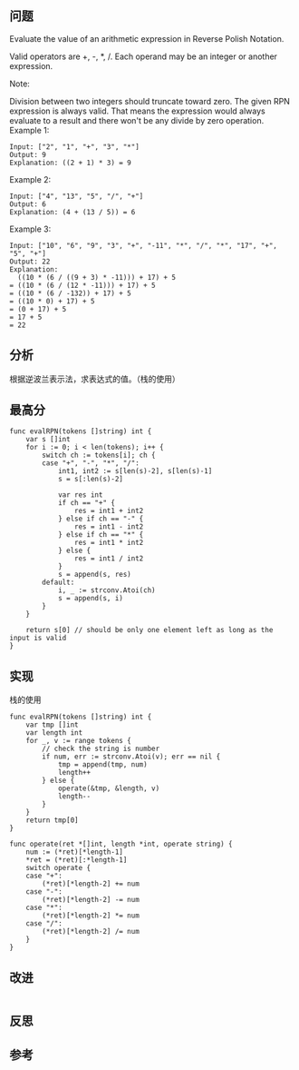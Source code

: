## 问题
Evaluate the value of an arithmetic expression in Reverse Polish Notation.

Valid operators are +, -, *, /. Each operand may be an integer or another expression.

Note:

Division between two integers should truncate toward zero.
The given RPN expression is always valid. That means the expression would always evaluate to a result and there won't be any divide by zero operation.
Example 1:
```
Input: ["2", "1", "+", "3", "*"]
Output: 9
Explanation: ((2 + 1) * 3) = 9
```

Example 2:
```
Input: ["4", "13", "5", "/", "+"]
Output: 6
Explanation: (4 + (13 / 5)) = 6
```

Example 3:
```
Input: ["10", "6", "9", "3", "+", "-11", "*", "/", "*", "17", "+", "5", "+"]
Output: 22
Explanation: 
  ((10 * (6 / ((9 + 3) * -11))) + 17) + 5
= ((10 * (6 / (12 * -11))) + 17) + 5
= ((10 * (6 / -132)) + 17) + 5
= ((10 * 0) + 17) + 5
= (0 + 17) + 5
= 17 + 5
= 22
```

## 分析
根据逆波兰表示法，求表达式的值。（栈的使用）

## 最高分
```golang
func evalRPN(tokens []string) int {
    var s []int
    for i := 0; i < len(tokens); i++ {
        switch ch := tokens[i]; ch {
        case "+", "-", "*", "/":
            int1, int2 := s[len(s)-2], s[len(s)-1]
            s = s[:len(s)-2]
            
            var res int
            if ch == "+" {
                res = int1 + int2
            } else if ch == "-" {
                res = int1 - int2
            } else if ch == "*" {
                res = int1 * int2
            } else {
                res = int1 / int2
            }
            s = append(s, res)
        default:
            i, _ := strconv.Atoi(ch)
            s = append(s, i)
        }
    }
    
    return s[0] // should be only one element left as long as the input is valid
}
```

## 实现
栈的使用
```golang
func evalRPN(tokens []string) int {
    var tmp []int
    var length int
    for _, v := range tokens {
        // check the string is number
        if num, err := strconv.Atoi(v); err == nil {
            tmp = append(tmp, num)
            length++
        } else {
            operate(&tmp, &length, v)
            length--
        }
    }
    return tmp[0]
}

func operate(ret *[]int, length *int, operate string) {
    num := (*ret)[*length-1]
    *ret = (*ret)[:*length-1]
    switch operate {
    case "+":
        (*ret)[*length-2] += num
    case "-":
        (*ret)[*length-2] -= num
    case "*":
        (*ret)[*length-2] *= num
    case "/":
        (*ret)[*length-2] /= num
    }
}
```

## 改进
```golang

```

## 反思

## 参考